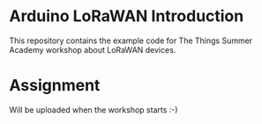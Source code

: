 # Arduino LoRaWAN Introduction
This repository contains the example code for The Things Summer Academy workshop about LoRaWAN devices.

# Assignment
Will be uploaded when the workshop starts :-)
